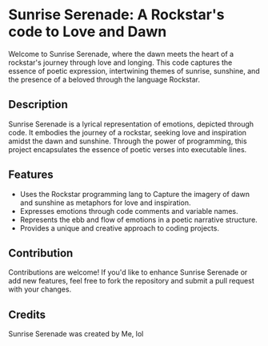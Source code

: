# Sunrise Serenade: A Rockstar's code to Love and Dawn

Welcome to Sunrise Serenade, where the dawn meets the heart of a rockstar's journey through love and longing. This code captures the essence of poetic expression, intertwining themes of sunrise, sunshine, and the presence of a beloved through the language Rockstar. 

## Description
Sunrise Serenade is a lyrical representation of emotions, depicted through code. It embodies the journey of a rockstar, seeking love and inspiration amidst the dawn and sunshine. Through the power of programming, this project encapsulates the essence of poetic verses into executable lines.

## Features
- Uses the Rockstar programming lang to Capture the imagery of dawn and sunshine as metaphors for love and inspiration.
- Expresses emotions through code comments and variable names.
- Represents the ebb and flow of emotions in a poetic narrative structure.
- Provides a unique and creative approach to coding projects.

## Contribution
Contributions are welcome! If you'd like to enhance Sunrise Serenade or add new features, feel free to fork the repository and submit a pull request with your changes.

## Credits
Sunrise Serenade was created by Me, lol
